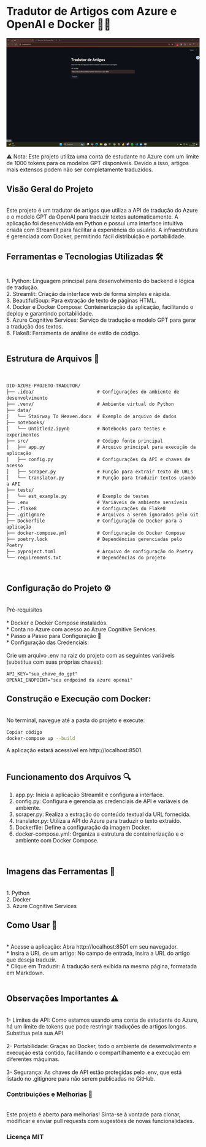 # Tradutor de Artigos com Azure e OpenAI e Docker 📰🔧


![Demonstração do Tradutor de Artigos](data/tradutor_artigos.gif)

⚠️ Nota: Este projeto utiliza uma conta de estudante no Azure com um limite de 1000 tokens para os modelos GPT disponíveis. Devido a isso, artigos mais extensos podem não ser completamente traduzidos.
</br>
## Visão Geral do Projeto</br>
</br>
Este projeto é um tradutor de artigos que utiliza a API de tradução do Azure e o modelo GPT da OpenAI para traduzir textos automaticamente. A aplicação foi desenvolvida em Python e possui uma interface intuitiva criada com Streamlit para facilitar a experiência do usuário. A infraestrutura é gerenciada com Docker, permitindo fácil distribuição e portabilidade.
</br>

## Ferramentas e Tecnologias Utilizadas 🛠️</br>
</br>
1. Python: Linguagem principal para desenvolvimento do backend e lógica de tradução.</br>
2. Streamlit: Criação da interface web de forma simples e rápida.</br>
3. BeautifulSoup: Para extração de texto de páginas HTML.</br>
4. Docker e Docker Compose: Conteinerização da aplicação, facilitando o deploy e garantindo portabilidade.</br>
5. Azure Cognitive Services: Serviço de tradução e modelo GPT para gerar a tradução dos textos.</br>
6. Flake8: Ferramenta de análise de estilo de código.</br>
</br>

## Estrutura de Arquivos 📂
</br>

```
DIO-AZURE-PROJETO-TRADUTOR/
├── .idea/                       # Configurações do ambiente de desenvolvimento
├── .venv/                       # Ambiente virtual do Python
├── data/
│   └── Stairway To Heaven.docx  # Exemplo de arquivo de dados
├── notebooks/
│   └── Untitled2.ipynb          # Notebooks para testes e experimentos
├── src/                         # Código fonte principal
│   ├── app.py                   # Arquivo principal para execução da aplicação
│   ├── config.py                # Configurações da API e chaves de acesso
│   ├── scraper.py               # Função para extrair texto de URLs
│   └── translator.py            # Função para traduzir textos usando a API
├── tests/
│   └── est_example.py           # Exemplo de testes
├── .env                         # Variáveis de ambiente sensíveis
├── .flake8                      # Configurações do Flake8
├── .gitignore                   # Arquivos a serem ignorados pelo Git
├── Dockerfile                   # Configuração do Docker para a aplicação
├── docker-compose.yml           # Configuração do Docker Compose
├── poetry.lock                  # Dependências gerenciadas pelo Poetry
├── pyproject.toml               # Arquivo de configuração do Poetry
└── requirements.txt             # Dependências do projeto
```
</br>

## Configuração do Projeto ⚙️
</br>
Pré-requisitos</br>
</br>
* Docker e Docker Compose instalados.</br>
* Conta no Azure com acesso ao Azure Cognitive Services.</br>
* Passo a Passo para Configuração 🔧</br>
* Configuração das Credenciais:</br>
</br>
Crie um arquivo .env na raiz do projeto com as seguintes variáveis (substitua com suas próprias chaves):</br>

```
API_KEY="sua_chave_do_gpt"
OPENAI_ENDPOINT="seu endpoind da azure openai"
```
## Construção e Execução com Docker:
</br>
No terminal, navegue até a pasta do projeto e execute:
</br>

```bash
Copiar código
docker-compose up --build
```
A aplicação estará acessível em http://localhost:8501.</br>
</br>
## Funcionamento dos Arquivos 🔍</br>

1. app.py: Inicia a aplicação Streamlit e configura a interface.</br>
2. config.py: Configura e gerencia as credenciais de API e variáveis de ambiente.</br>
3. scraper.py: Realiza a extração do conteúdo textual da URL fornecida.</br>
4. translator.py: Utiliza a API do Azure para traduzir o texto extraído.</br>
5. Dockerfile: Define a configuração da imagem Docker.</br>
6. docker-compose.yml: Organiza a estrutura de conteinerização e o ambiente com Docker Compose.</br>
</br>

## Imagens das Ferramentas 📸
</br>
1. Python
</br>
2. Docker
</br>
3. Azure Cognitive Services
</br>

## Como Usar 🚀
</br>
* Acesse a aplicação: Abra http://localhost:8501 em seu navegador.</br>
* Insira a URL de um artigo: No campo de entrada, insira a URL do artigo que deseja traduzir.</br>
* Clique em Traduzir: A tradução será exibida na mesma página, formatada em Markdown.</br>
</br>

## Observações Importantes ⚠️</br>
</br>
1- Limites de API: Como estamos usando uma conta de estudante do Azure, há um limite de tokens que pode restringir traduções de artigos longos. Substitua pela sua API</br>
</br>
2- Portabilidade: Graças ao Docker, todo o ambiente de desenvolvimento e execução está contido, facilitando o compartilhamento e a execução em diferentes máquinas.</br>
</br>
3- Segurança: As chaves de API estão protegidas pelo .env, que está listado no .gitignore para não serem publicadas no GitHub.
</br>


### Contribuições e Melhorias 🌱

</br>
Este projeto é aberto para melhorias! Sinta-se à vontade para clonar, modificar e enviar pull requests com sugestões de novas funcionalidades.
</br>

### Licença MIT
